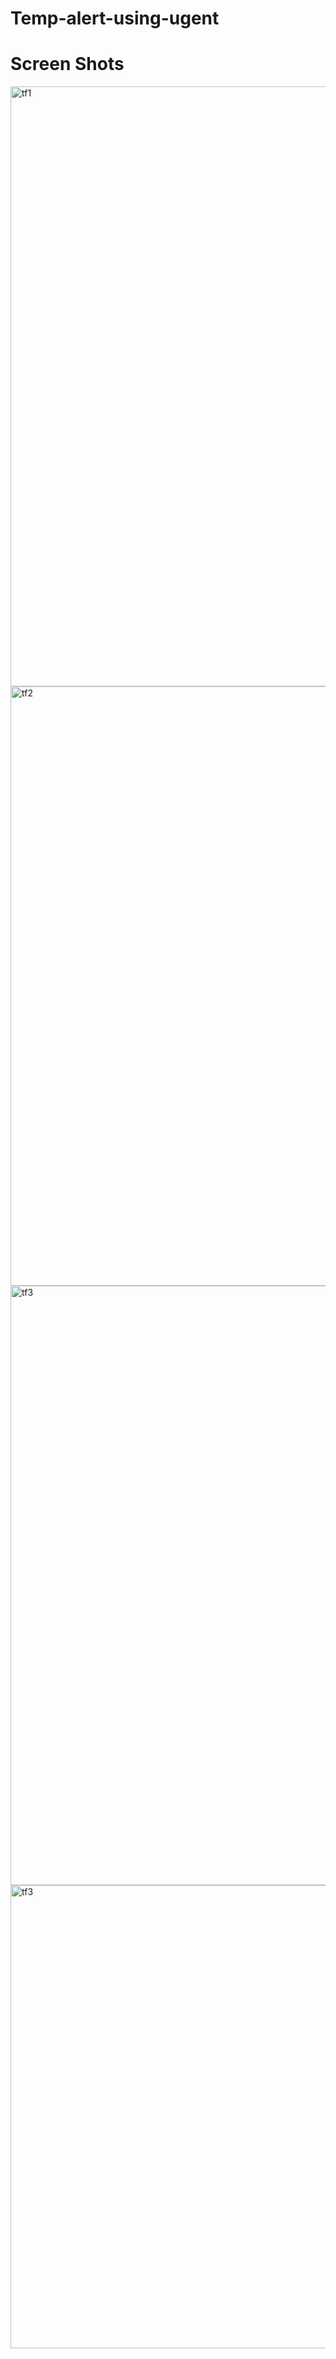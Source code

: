 ﻿# Temp-alert-using-ugent

# Screen Shots
<img width="960" alt="tf1" src="https://github.com/Thirumurugan-12/HackAI_Hack-230687/assets/76591903/9c548621-947f-443b-b4a5-9fd162ae1542">
<img width="959" alt="tf2" src="https://github.com/Thirumurugan-12/HackAI_Hack-230687/assets/76591903/3a0683e6-1c01-4b9b-b54b-51fb23b7f6ea">
<img width="959" alt="tf3" src="https://github.com/Thirumurugan-12/HackAI_Hack-230687/assets/76591903/ce98cc2e-fc25-4fd2-bbe5-63295c32684d">


<img width="741" alt="tf3" src="https://github.com/Thirumurugan-12/Temp-alert-using-ugent/assets/76591903/d3ffc45f-2e7f-4bb4-9363-8e1f26e123ba">
